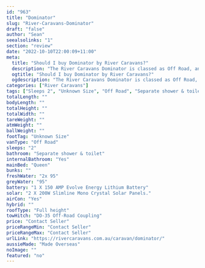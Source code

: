 ```yaml
---
id: "963"
title: "Dominator"
slug: "River-Caravans-Dominator"
draft: "false"
author: "Sean"
seealsolinks: "1"
section: "review"
date: "2022-10-10T22:00:09+11:00"
meta:
  title: "Should I buy Dominator by River Caravans?"
  description: "The River Caravans Dominator is classed as Off Road, and sleeps 2 people. It is Made Overseas and comes in at Unknown Size. It generally has Separate shower & toilet."
  ogtitle: "Should I buy Dominator by River Caravans?"
  ogdescription: "The River Caravans Dominator is classed as Off Road, and sleeps 2 people. It is Made Overseas and comes in at Unknown Size. It generally has Separate shower & toilet."
categories: ["River Caravans"]
tags: ["Sleeps 2", "Unknown Size", "Off Road", "Separate shower & toilet", "Full height", "Price Unknown", "Made Overseas"]
totalLength: ""
bodyLength: ""
totalHeight: ""
totalWidth: ""
tareWeight: ""
atmWeight: ""
ballWeight: ""
footTag: "Unknown Size"
vanType: "Off Road"
sleeps: "2"
bathroom: "Separate shower & toilet"
internalBathroom: "Yes"
mainBed: "Queen"
bunks: ""
freshWater: "2x 95"
greyWater: "95"
battery: "1 X 150 AMP Evolve Energy Lithium Battery"
solar: "2 X 200W Slimline Mono Crystal Solar Panels."
airCon: "Yes"
hybrid: ""
roofType: "Full height"
towHitch: "DO-35 Off-Road Coupling"
price: "Contact Seller"
priceRangeMin: "Contact Seller"
priceRangeMax: "Contact Seller"
urlLink: "https://rivercaravans.com.au/caravan/dominator/"
aussieMade: "Made Overseas"
noImage: ""
featured: "no"
---
```

